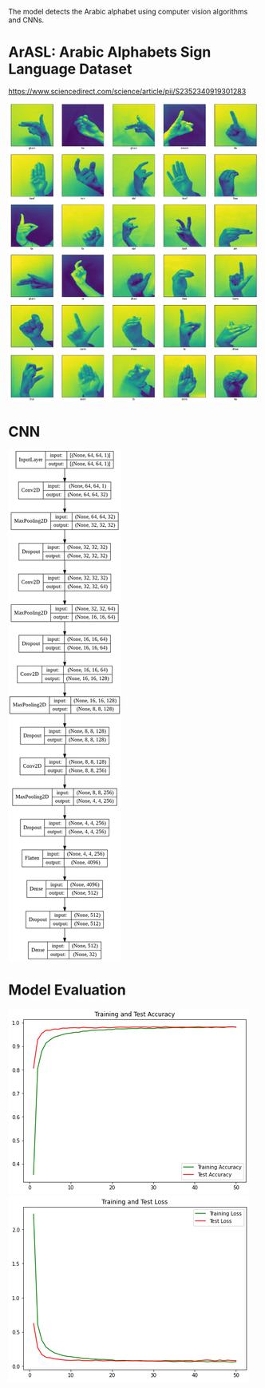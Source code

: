 The model detects the Arabic alphabet using computer vision algorithms and CNNs.

# ArASL: Arabic Alphabets Sign Language Dataset
https://www.sciencedirect.com/science/article/pii/S2352340919301283

<img src="Images/dataset.png" width="500px" />

# CNN
<img src="Images/CNN.png" />

# Model Evaluation
<img src="Images/Accuracy.png" />
<img src="Images/Loss.png" />
